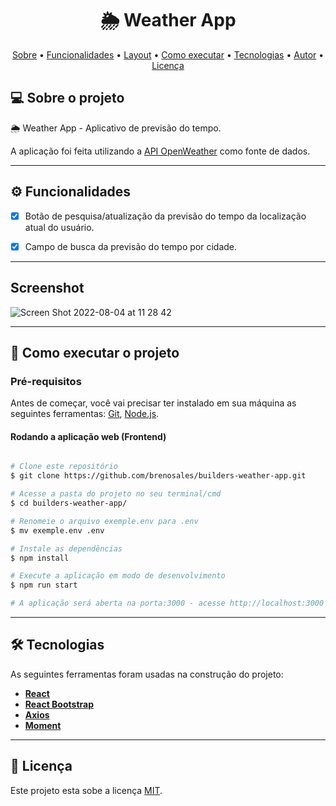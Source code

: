 
<h1 align="center">
    🌦 Weather App
</h1>



<p align="center">
 <a href="#-sobre-o-projeto">Sobre</a> •
 <a href="#-funcionalidades">Funcionalidades</a> •
 <a href="#-layout">Layout</a> • 
 <a href="#-como-executar-o-projeto">Como executar</a> • 
 <a href="#-tecnologias">Tecnologias</a> • 
 <a href="#-autor">Autor</a> • 
 <a href="#user-content--licença">Licença</a>
</p>


## 💻 Sobre o projeto

🌦 Weather App - Aplicativo de previsão do tempo.

A aplicação foi feita utilizando a [API OpenWeather](https://openweathermap.org/) como fonte de dados.

---

## ⚙️ Funcionalidades

- [x] Botão de pesquisa/atualização da previsão do tempo da localização atual do usuário.
  

- [x] Campo de busca da previsão do tempo por cidade.

---

## Screenshot

![Screen Shot 2022-08-04 at 11 28 42](https://user-images.githubusercontent.com/3317262/182881668-4d12f902-232b-4e53-8eb3-11d8a27a92f3.png)


---

## 🚀 Como executar o projeto


### Pré-requisitos

Antes de começar, você vai precisar ter instalado em sua máquina as seguintes ferramentas:
[Git](https://git-scm.com), [Node.js](https://nodejs.org/en/). 


#### Rodando a aplicação web (Frontend)

```bash

# Clone este repositório
$ git clone https://github.com/brenosales/builders-weather-app.git

# Acesse a pasta do projeto no seu terminal/cmd
$ cd builders-weather-app/

# Renomeie o arquivo exemple.env para .env
$ mv exemple.env .env 

# Instale as dependências
$ npm install

# Execute a aplicação em modo de desenvolvimento
$ npm run start

# A aplicação será aberta na porta:3000 - acesse http://localhost:3000

```

---

## 🛠 Tecnologias

As seguintes ferramentas foram usadas na construção do projeto:

-   **[React](https://reactjs.org/)**
-   **[React Bootstrap](https://react-bootstrap.github.io/)**
-   **[Axios](https://github.com/axios/axios)**
-   **[Moment](https://momentjs.com/)**


---


## 📝 Licença

Este projeto esta sobe a licença [MIT](./LICENSE).
